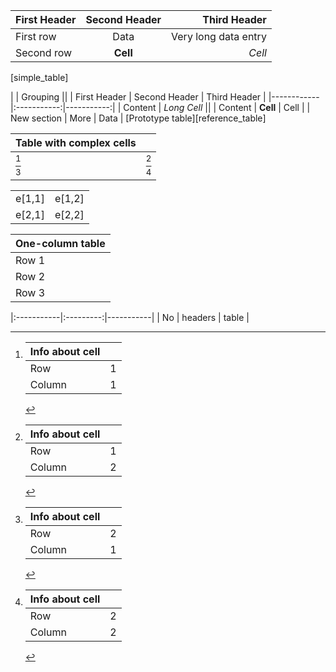 ﻿| First Header  | Second Header  | Third Header          |
|:-----------|:-----------:|-------------------:|
| First row     | Data           | Very long data entry  |
| Second row    | **Cell**       | *Cell*                |
[simple_table]

|               | Grouping                     ||
| First Header  | Second Header  | Third Header  |
|------------|:-----------:|-----------:|
| Content       | *Long Cell*                  ||
| Content       | **Cell**       | Cell          |
| New section   | More           | Data          |
[Prototype table][reference_table]

| Table with complex cells   ||
|:-------------|:-----------|
| [^e11]       | [^e12]        |
| [^e21]       | [^e22]        |

|                 ||
|:---|:---|
| e[1,1]  | e[1,2]  |
| e[2,1]  | e[2,2]  |

| One\-column table  |
|:-----------------|
| Row 1              |
| Row 2              |
| Row 3              |

|:-----------|:---------:|-----------|
| No  | headers  | table  |



[^e11]:	| Info about cell   ||
	|:--------|-------:|
	| Row      | 1        |
	| Column   | 1        |
	
	


[^e12]:	| Info about cell   ||
	|:--------|-------:|
	| Row      | 1        |
	| Column   | 2        |
	
	


[^e21]:	| Info about cell   ||
	|:--------|-------:|
	| Row      | 2        |
	| Column   | 1        |
	
	


[^e22]:	| Info about cell   ||
	|:--------|-------:|
	| Row      | 2        |
	| Column   | 2        |
	
	
